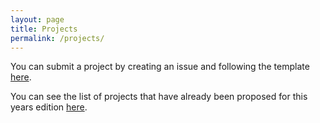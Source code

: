 ```yaml
---
layout: page
title: Projects
permalink: /projects/
---
```


You can submit a project by creating an issue and following the template [here]().

You can see the list of projects that have already been proposed for this years edition [here]().
